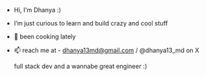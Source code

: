 -  Hi, I’m Dhanya :)

-  I’m just curious to learn and build crazy and cool stuff
  
- 🍳 been cooking lately
  
- 📫 reach me at - dhanya13md@gmail.com / @dhanya13_md on X


  full stack dev and a wannabe great engineer :)
<!---
dhanyamd/dhanyamd is a ✨ special ✨ repository because its `README.md` (this file) appears on your GitHub profile.
You can click the Preview link to take a look at your changes.
--->
